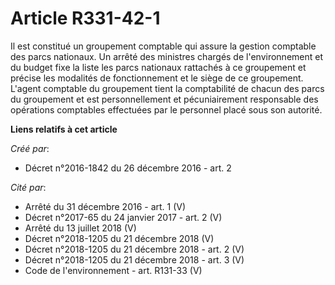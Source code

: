 # Article R331-42-1

Il  est constitué un groupement comptable qui assure la gestion comptable  des parcs nationaux. Un arrêté des ministres
chargés de l'environnement  et du budget fixe la liste les parcs nationaux rattachés à ce groupement  et précise les
modalités de fonctionnement et le siège de ce  groupement. L'agent comptable du groupement tient la comptabilité de  chacun
des parcs du groupement et est personnellement et pécuniairement  responsable des opérations comptables effectuées par le
personnel placé  sous son autorité.

**Liens relatifs à cet article**

_Créé par_:

  - Décret n°2016-1842 du 26 décembre 2016 - art. 2

_Cité par_:

  - Arrêté du 31 décembre 2016 - art. 1 (V)
  - Décret n°2017-65 du 24 janvier 2017 - art. 2 (V)
  - Arrêté du 13 juillet 2018 (V)
  - Décret n°2018-1205 du 21 décembre 2018 (V)
  - Décret n°2018-1205 du 21 décembre 2018 - art. 2 (V)
  - Décret n°2018-1205 du 21 décembre 2018 - art. 3 (V)
  - Code de l'environnement - art. R131-33 (V)
